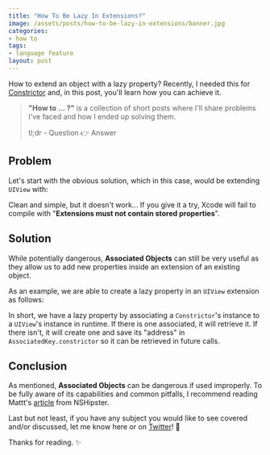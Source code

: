 ```yaml
---
title: "How To Be Lazy In Extensions?"
image: /assets/posts/how-to-be-lazy-in-extensions/banner.jpg
categories:
- how to
tags:
- language feature 
layout: post
---
```


How to extend an object with a lazy property? Recently, I needed this for [Constrictor](https://github.com/pedrommcarrasco/Constrictor) and, in this post, you'll learn how you can achieve it.

> **"How to …  ?"** is a collection of short posts where I'll share problems I've faced and how I ended up solving them.
>
> tl;dr - Question 👉 Answer

## Problem

Let's start with the obvious solution, which in this case, would be extending `UIView` with:

<script src="https://gist.github.com/pedrommcarrasco/d017bf6c192fc788ec739384fcd394a7.js"></script>

Clean and simple, but it doesn't work... If you give it a try, Xcode will fail to compile with "**Extensions must not contain stored properties**".

## Solution

While potentially dangerous, **Associated Objects** can still be very useful as they allow us to add new properties inside an extension of an existing object.

As an example, we are able to create a lazy property in an `UIView` extension as follows:

<script src="https://gist.github.com/pedrommcarrasco/34c6f225f9c0285351fdd41cd7a20dc1.js"></script>

In short, we have a lazy property by associating a `Constrictor`'s instance to a `UIView`'s instance in runtime. If there is one associated, it will retrieve it. If there isn't, it will create one and save its "address" in `AssociatedKey.constrictor` so it can be retrieved in future calls.

## Conclusion

As mentioned, **Associated Objects** can be dangerous if used improperly. To be fully aware of its capabilities and common pitfalls, I recommend reading Mattt's [article](https://nshipster.com/associated-objects/) from NSHipster.

Last but not least, if you have any subject you would like to see covered and/or discussed, let me know here or on [Twitter](https://twitter.com/pedrommcarrasco)! 👀

Thanks for reading. ✨
